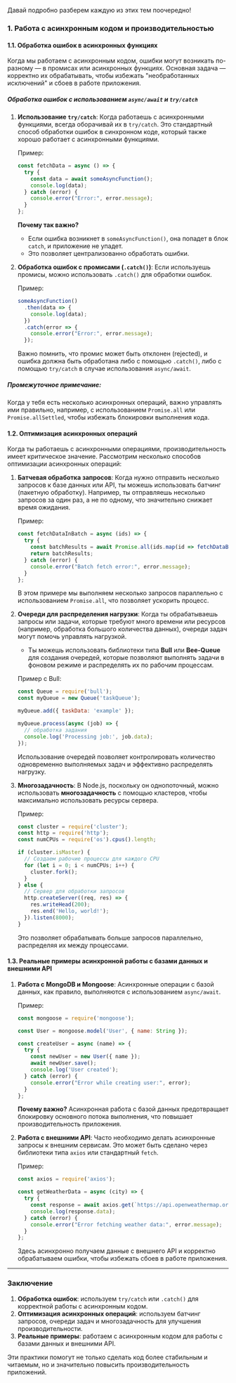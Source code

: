 Давай подробно разберем каждую из этих тем поочередно!

### 1. **Работа с асинхронным кодом и производительностью**

#### 1.1. **Обработка ошибок в асинхронных функциях**
Когда мы работаем с асинхронным кодом, ошибки могут возникать по-разному — в промисах или асинхронных функциях. Основная задача — корректно их обрабатывать, чтобы избежать "необработанных исключений" и сбоев в работе приложения.

##### **Обработка ошибок с использованием `async/await` и `try/catch`**
1. **Использование `try/catch`**:
   Когда работаешь с асинхронными функциями, всегда оборачивай их в `try/catch`. Это стандартный способ обработки ошибок в синхронном коде, который также хорошо работает с асинхронными функциями.
   
   Пример:
   ```javascript
   const fetchData = async () => {
     try {
       const data = await someAsyncFunction();
       console.log(data);
     } catch (error) {
       console.error("Error:", error.message);
     }
   };
   ```

   **Почему так важно?**
   - Если ошибка возникнет в `someAsyncFunction()`, она попадет в блок `catch`, и приложение не упадет.
   - Это позволяет централизованно обработать ошибки.

2. **Обработка ошибок с промисами (`.catch()`)**:
   Если используешь промисы, можно использовать `.catch()` для обработки ошибок.
   
   Пример:
   ```javascript
   someAsyncFunction()
     .then(data => {
       console.log(data);
     })
     .catch(error => {
       console.error("Error:", error.message);
     });
   ```

   Важно помнить, что промис может быть отклонен (rejected), и ошибка должна быть обработана либо с помощью `.catch()`, либо с помощью `try/catch` в случае использования `async/await`.

##### **Промежуточное примечание**:
Когда у тебя есть несколько асинхронных операций, важно управлять ими правильно, например, с использованием `Promise.all` или `Promise.allSettled`, чтобы избежать блокировки выполнения кода.

#### 1.2. **Оптимизация асинхронных операций**
Когда ты работаешь с асинхронными операциями, производительность имеет критическое значение. Рассмотрим несколько способов оптимизации асинхронных операций:

1. **Батчевая обработка запросов**:
   Когда нужно отправить несколько запросов к базе данных или API, ты можешь использовать батчинг (пакетную обработку). Например, ты отправляешь несколько запросов за один раз, а не по одному, что значительно снижает время ожидания.

   Пример:
   ```javascript
   const fetchDataInBatch = async (ids) => {
     try {
       const batchResults = await Promise.all(ids.map(id => fetchDataById(id)));
       return batchResults;
     } catch (error) {
       console.error("Batch fetch error:", error.message);
     }
   };
   ```
   В этом примере мы выполняем несколько запросов параллельно с использованием `Promise.all`, что позволяет ускорить процесс.

2. **Очереди для распределения нагрузки**:
   Когда ты обрабатываешь запросы или задачи, которые требуют много времени или ресурсов (например, обработка большого количества данных), очереди задач могут помочь управлять нагрузкой.

   - Ты можешь использовать библиотеки типа **Bull** или **Bee-Queue** для создания очередей, которые позволяют выполнять задачи в фоновом режиме и распределять их по рабочим процессам.

   Пример с Bull:
   ```javascript
   const Queue = require('bull');
   const myQueue = new Queue('taskQueue');

   myQueue.add({ taskData: 'example' });

   myQueue.process(async (job) => {
     // обработка задания
     console.log('Processing job:', job.data);
   });
   ```

   Использование очередей позволяет контролировать количество одновременно выполняемых задач и эффективно распределять нагрузку.

3. **Многозадачность**:
   В Node.js, поскольку он однопоточный, можно использовать **многозадачность** с помощью кластеров, чтобы максимально использовать ресурсы сервера.

   Пример:
   ```javascript
   const cluster = require('cluster');
   const http = require('http');
   const numCPUs = require('os').cpus().length;

   if (cluster.isMaster) {
     // Создаем рабочие процессы для каждого CPU
     for (let i = 0; i < numCPUs; i++) {
       cluster.fork();
     }
   } else {
     // Сервер для обработки запросов
     http.createServer((req, res) => {
       res.writeHead(200);
       res.end('Hello, world!');
     }).listen(8000);
   }
   ```

   Это позволяет обрабатывать больше запросов параллельно, распределяя их между процессами.

#### 1.3. **Реальные примеры асинхронной работы с базами данных и внешними API**
1. **Работа с MongoDB и Mongoose**:
   Асинхронные операции с базой данных, как правило, выполняются с использованием `async/await`.
   
   Пример:
   ```javascript
   const mongoose = require('mongoose');

   const User = mongoose.model('User', { name: String });

   const createUser = async (name) => {
     try {
       const newUser = new User({ name });
       await newUser.save();
       console.log('User created');
     } catch (error) {
       console.error("Error while creating user:", error);
     }
   };
   ```

   **Почему важно?** Асинхронная работа с базой данных предотвращает блокировку основного потока выполнения, что повышает производительность приложения.

2. **Работа с внешними API**:
   Часто необходимо делать асинхронные запросы к внешним сервисам. Это может быть сделано через библиотеки типа `axios` или стандартный `fetch`.

   Пример:
   ```javascript
   const axios = require('axios');

   const getWeatherData = async (city) => {
     try {
       const response = await axios.get(`https://api.openweathermap.org/data/2.5/weather?q=${city}&appid=your_api_key`);
       console.log(response.data);
     } catch (error) {
       console.error("Error fetching weather data:", error.message);
     }
   };
   ```

   Здесь асинхронно получаем данные с внешнего API и корректно обрабатываем ошибки, чтобы избежать сбоев в работе приложения.

---

### Заключение
1. **Обработка ошибок**: используем `try/catch` или `.catch()` для корректной работы с асинхронным кодом.
2. **Оптимизация асинхронных операций**: используем батчинг запросов, очереди задач и многозадачность для улучшения производительности.
3. **Реальные примеры**: работаем с асинхронным кодом для работы с базами данных и внешними API.

Эти практики помогут не только сделать код более стабильным и читаемым, но и значительно повысить производительность приложений.
